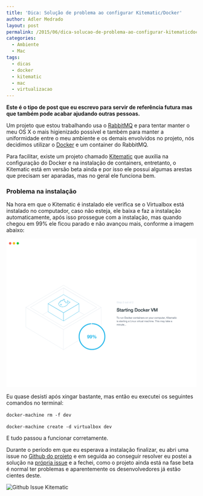 ```yaml
---
title: 'Dica: Solução de problema ao configurar Kitematic/Docker'
author: Adler Medrado
layout: post
permalink: /2015/06/dica-solucao-de-problema-ao-configurar-kitematicdocker/
categories:
  - Ambiente
  - Mac
tags:
  - dicas
  - docker
  - kitematic
  - mac
  - virtualizacao
---
```

**Este é o tipo de post que eu escrevo para servir de referência futura mas que também pode acabar ajudando outras pessoas.**

Um projeto que estou trabalhando usa o [RabbitMQ][1] e para tentar manter o meu
OS X o mais higienizado possível e também para manter a uniformidade entre o meu
ambiente e os demais envolvidos no projeto, nós decidimos utilizar o [Docker][2]
e um container do RabbitMQ.  

Para facilitar, existe um projeto chamado [Kitematic][3] que auxilia na
configuração do Docker e na instalação de containers, entretanto, o Kitematic
está em versão beta ainda e por isso ele possui algumas arestas que precisam ser
aparadas, mas no geral ele funciona bem.

### Problema na instalação

Na hora em que o Kitematic é instalado ele verifica se o Virtualbox está
instalado no computador, caso não esteja, ele baixa e faz a instalação
automaticamente, após isso prossegue com a instalação, mas quando chegou em 99%
ele ficou parado e não avançou mais, conforme a imagem abaixo:

<img src="/media/uploads/2015/06/kitematic_erro_ao_instalar.png" alt="Kitematic erro ao instalar"/>

Eu quase desisti após xingar bastante, mas então eu executei os seguintes
comandos no terminal:

```docker-machine rm -f dev```

```docker-machine create -d virtualbox dev```

E tudo passou a funcionar corretamente.

Durante o período em que eu esperava a instalação finalizar, eu abri uma issue
no [Github do projeto][4] e em seguida ao conseguir resolver eu postei a solução
na [própria issue][5] e a fechei, como o projeto ainda está na fase beta é normal
ter problemas e aparentemente os desenvolvedores já estão cientes deste.

<img src="/media/uploads/2015/06/github_issue_kitematic.png" alt="Github Issue Kitematic"/>

[1]: https://www.rabbitmq.com
[2]: https://www.docker.com/
[3]: https://kitematic.com/
[4]: https://github.com/kitematic/kitematic
[5]: https://github.com/kitematic/kitematic/issues/585
